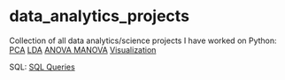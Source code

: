 # data_analytics_projects
Collection of all data analytics/science projects I have worked on
Python:
[PCA](https://colab.research.google.com/drive/1YJQvPcdoaMPtCAw4QgyBGmwrbQzIXkI9?usp=sharing)
[LDA](https://colab.research.google.com/drive/1DkS8Jb7SCzdsKQoel7iBCVvk2sygZuJI?usp=sharing)
[ANOVA MANOVA](https://colab.research.google.com/drive/1VsEwIE9QIGGueMg38XxkVT3Vogcwqr07?usp=sharing)
[Visualization](https://colab.research.google.com/drive/1V87dEKJqu-hIK6eSfurvmSPdoVbG2B5W?usp=sharing)

SQL:
[SQL Queries](E044,53,75_SQL_DBMS_Project.sql)
